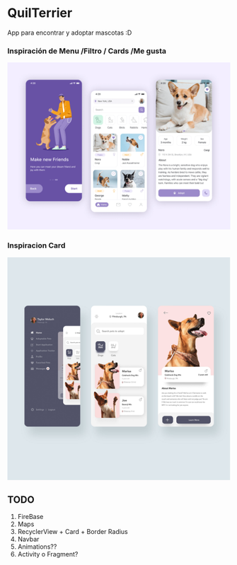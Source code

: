 # QuilTerrier
App para encontrar y adoptar mascotas :D



### Inspiración de Menu /Filtro / Cards /Me gusta

![cuatro](imagenes/3.png)

### Inspiracion Card
![cuatro](imagenes/44.png)

## TODO

1. FireBase
2. Maps 
3. RecyclerView + Card + Border Radius
4. Navbar
5. Animations??
6. Activity o Fragment?

